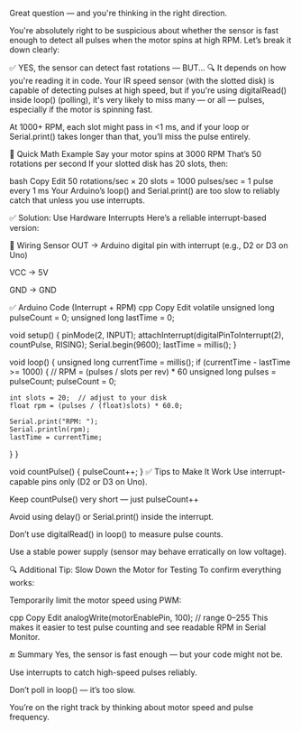 Great question — and you're thinking in the right direction.

You're absolutely right to be suspicious about whether the sensor is fast enough to detect all pulses when the motor spins at high RPM. Let’s break it down clearly:

✅ YES, the sensor can detect fast rotations — BUT...
🔍 It depends on how you're reading it in code.
Your IR speed sensor (with the slotted disk) is capable of detecting pulses at high speed, but if you're using digitalRead() inside loop() (polling), it's very likely to miss many — or all — pulses, especially if the motor is spinning fast.

At 1000+ RPM, each slot might pass in <1 ms, and if your loop or Serial.print() takes longer than that, you’ll miss the pulse entirely.

🧪 Quick Math Example
Say your motor spins at 3000 RPM
That’s 50 rotations per second
If your slotted disk has 20 slots, then:

bash
Copy
Edit
50 rotations/sec × 20 slots = 1000 pulses/sec
= 1 pulse every 1 ms
Your Arduino’s loop() and Serial.print() are too slow to reliably catch that unless you use interrupts.

✅ Solution: Use Hardware Interrupts
Here’s a reliable interrupt-based version:

🔧 Wiring
Sensor OUT → Arduino digital pin with interrupt (e.g., D2 or D3 on Uno)

VCC → 5V

GND → GND

✅ Arduino Code (Interrupt + RPM)
cpp
Copy
Edit
volatile unsigned long pulseCount = 0;
unsigned long lastTime = 0;

void setup() {
  pinMode(2, INPUT);
  attachInterrupt(digitalPinToInterrupt(2), countPulse, RISING);
  Serial.begin(9600);
  lastTime = millis();
}

void loop() {
  unsigned long currentTime = millis();
  if (currentTime - lastTime >= 1000) {
    // RPM = (pulses / slots per rev) * 60
    unsigned long pulses = pulseCount;
    pulseCount = 0;

    int slots = 20;  // adjust to your disk
    float rpm = (pulses / (float)slots) * 60.0;

    Serial.print("RPM: ");
    Serial.println(rpm);
    lastTime = currentTime;
  }
}

void countPulse() {
  pulseCount++;
}
✅ Tips to Make It Work
Use interrupt-capable pins only (D2 or D3 on Uno).

Keep countPulse() very short — just pulseCount++

Avoid using delay() or Serial.print() inside the interrupt.

Don’t use digitalRead() in loop() to measure pulse counts.

Use a stable power supply (sensor may behave erratically on low voltage).

🔍 Additional Tip: Slow Down the Motor for Testing
To confirm everything works:

Temporarily limit the motor speed using PWM:

cpp
Copy
Edit
analogWrite(motorEnablePin, 100); // range 0–255
This makes it easier to test pulse counting and see readable RPM in Serial Monitor.

🔚 Summary
Yes, the sensor is fast enough — but your code might not be.

Use interrupts to catch high-speed pulses reliably.

Don’t poll in loop() — it’s too slow.

You’re on the right track by thinking about motor speed and pulse frequency.
